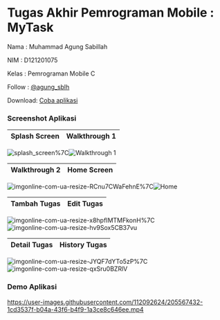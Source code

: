 # Tugas Akhir Pemrograman Mobile : MyTask


Nama    : Muhammad Agung Sabillah

NIM     : D121201075

Kelas   : Pemrograman Mobile C

Follow  : [@agung_sblh](https://www.instagram.com/agung_sblh/)

Download: [Coba aplikasi](https://drive.google.com/file/d/1cQY2bcYEMr4vo63-0bNJctbFxvAnZNvV/view?usp=sharing)

### Screenshot Aplikasi

Splash Screen|  Walkthrough 1
:-------------------------:|:-------------------------:
![splash_screen](https://user-images.githubusercontent.com/112092624/205557588-1dfb0cb8-316c-4413-b102-ee924174b1fb.jpg)%7C![Walkthrough 1](https://user-images.githubusercontent.com/112092624/205560901-6c10e423-558c-4585-b274-10b45da8700c.png)

Walkthrough 2|  Home Screen
:-------------------------:|:-------------------------:
![imgonline-com-ua-resize-RCnu7CWaFehnE](https://user-images.githubusercontent.com/112092624/205561202-55c86a55-a883-4a1d-8939-fcc08c1efb87.png)%7C![Home](https://user-images.githubusercontent.com/112092624/205558817-3bce9c04-b6e3-4375-93a9-c8ede5d9d4f1.jpg)
 
Tambah Tugas|  Edit Tugas
:-------------------------:|:-------------------------:
![imgonline-com-ua-resize-x8hpfIMTMFkonH](https://user-images.githubusercontent.com/112092624/205562099-1fcad22e-8680-400b-93b7-93c06bbdc89b.png)%7C![imgonline-com-ua-resize-hv9Sox5CB37vu](https://user-images.githubusercontent.com/112092624/205562433-da37b6c0-54f0-4872-aba3-c6509ea5efbc.png)

Detail Tugas|  History Tugas
:-------------------------:|:-------------------------:
![imgonline-com-ua-resize-JYQF7dYTo5zP](https://user-images.githubusercontent.com/112092624/205565151-801ce4f9-78e5-40fe-af45-95ad30ea14e9.png)%7C![imgonline-com-ua-resize-qxSru0BZRlV](https://user-images.githubusercontent.com/112092624/205565247-2f113a1a-c741-4f4d-89a0-b74e943f8935.png)


### Demo Aplikasi
https://user-images.githubusercontent.com/112092624/205567432-1cd3537f-b04a-43f6-b4f9-1a3ce8c646ee.mp4
